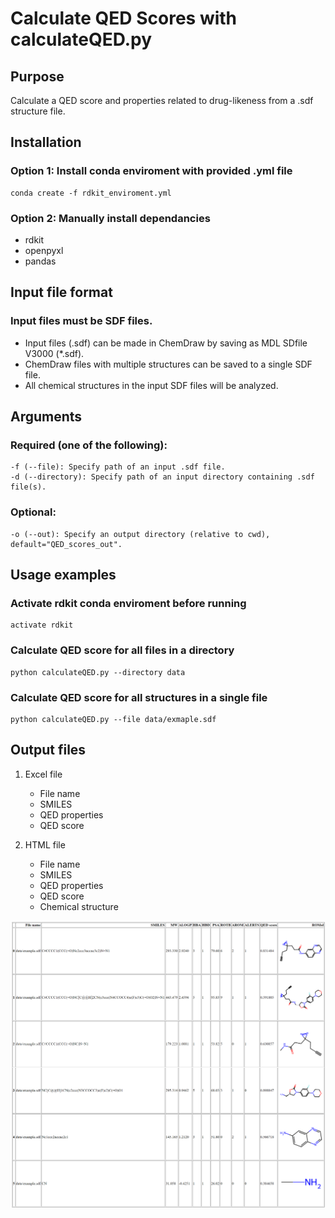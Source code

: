 # Calculate QED Scores with calculateQED.py

## Purpose

Calculate a QED score and properties related to drug-likeness from a .sdf structure file.

## Installation

### Option 1: Install conda enviroment with provided .yml file

    conda create -f rdkit_enviroment.yml

### Option 2: Manually install dependancies

* rdkit
* openpyxl
* pandas

## Input file format

### Input files must be SDF files.
* Input files (.sdf) can be made in ChemDraw by saving as MDL SDfile V3000 (*.sdf).
* ChemDraw files with multiple structures can be saved to a single SDF file.
* All chemical structures in the input SDF files will be analyzed.

## Arguments

### Required (one of the following):

    -f (--file): Specify path of an input .sdf file.
    -d (--directory): Specify path of an input directory containing .sdf file(s).

### Optional:

    -o (--out): Specify an output directory (relative to cwd), default="QED_scores_out".

## Usage examples

### Activate rdkit conda enviroment before running

    activate rdkit

### Calculate QED score for all files in a directory

    python calculateQED.py --directory data

### Calculate QED score for all structures in a single file

    python calculateQED.py --file data/exmaple.sdf

## Output files

1. Excel file
    * File name
    * SMILES
    * QED properties
    * QED score

2. HTML file
    * File name
    * SMILES
    * QED properties
    * QED score
    * Chemical structure

![QED scores out](QED_scores_out/QED_scores_out.png)



